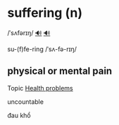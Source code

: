 # suffering (n)

/ˈsʌfərɪŋ/ [🔊](https://www.oxfordlearnersdictionaries.com/media/english/uk_pron/s/suf/suffe/suffering__gb_1.mp3) [🔊](https://www.oxfordlearnersdictionaries.com/media/english/us_pron/s/suf/suffe/suffering__us_1_rr.mp3)

su-(f)fe-ring /ˈsʌ-fə-rɪŋ/

## physical or mental pain

Topic [Health problems](../topics/health-problems.md#health-problems)

uncountable

đau khổ